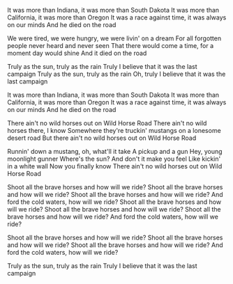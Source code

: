 It was more than Indiana, it was more than South Dakota
It was more than California, it was more than Oregon
It was a race against time, it was always on our minds
And he died on the road

We were tired, we were hungry, we were livin' on a dream
For all forgotten people never heard and never seen
That there would come a time, for a moment day would shine
And it died on the road

Truly as the sun, truly as the rain
Truly I believe that it was the last campaign
Truly as the sun, truly as the rain
Oh, truly I believe that it was the last campaign

It was more than Indiana, it was more than South Dakota
It was more than California, it was more than Oregon
It was a race against time, it was always on our minds
And he died on the road


There ain't no wild horses out on Wild Horse Road 
There ain't no wild horses there, I know
Somewhere they're truckin' mustangs on a lonesome desert road
But there ain't no wild horses out on Wild Horse Road
			
Runnin' down a mustang, oh, what'll it take
A pickup and a gun
Hey, young moonlight gunner
Where's the sun?
And don't it make you feel
Like kickin' in a white wall
Now you finally know
There ain't no wild horses out on Wild Horse Road
 

Shoot all the brave horses and how will we ride?
Shoot all the brave horses and how will we ride?
Shoot all the brave horses and how will we ride?
And ford the cold waters, how will we ride?
 Shoot all the brave horses and how will we ride?
Shoot all the brave horses and how will we ride?
Shoot all the brave horses and how will we ride?
And ford the cold waters, how will we ride?

Shoot all the brave horses and how will we ride?
Shoot all the brave horses and how will we ride?
Shoot all the brave horses and how will we ride?
And ford the cold waters, how will we ride?


Truly as the sun, truly as the rain
Truly I believe that it was the last campaign
